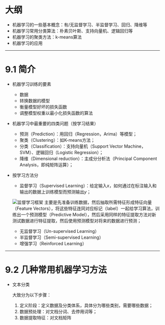 # 大纲

- 机器学习的一些基本概念：有/无监督学习、半监督学习、回归、降维等
- 机器学习常用分类算法：朴素贝叶斯、支持向量机、逻辑回归等
- 机器学习的聚类方法：k-means算法
- 机器学习的应用

---

# 9.1 简介

- 机器学习训练的要素

	- 数据
	- 转换数据的模型
	- 衡量模型好坏的损失函数
	- 调整模型权重以最小化损失函数的算法

- 机器学习中最重要的四类问题（按学习结果）

	- 预测（Prediction）：用回归（Regression，Arima）等模型；
	- 聚类（Clustering）：如K-means方法；
	- 分类（Classification）：支持向量机（Support Vector Machine，SVM）、逻辑回归（Logistic Regression）；
	- 降维（Dimensional reduction）：主成分分析法（Principal Component Analysis，即纯矩阵运算）；

- 按学习方法分
	
	- 监督学习（Supervised Learning）：给定输入$x$，如何通过在标注输入和输出的数据上训练模型而预测输出$y$；
	
	![监督学习框架](https://i.loli.net/2019/09/02/gAG3jl1HqFVnMdy.png)
	主要是先准备训练数据，然后抽取所需特征形成特征向量（Feature Vectors），将这些特征连同对应标记（label）一起给学习算法，训练出一个预测模型（Predictive Model），然后采用同样的特征提取方法对新测试数据进行特征提取，然后使用预测模型对将来的数据进行预测；

	- 无监督学习（Un-supervised Learning）
	- 半监督学习（Semi-supervised Learning）
	- 增强学习（Reinforced Learning）

---

# 9.2 几种常用机器学习方法

- 文本分类

	大致分为以下步骤：

	1. 定义阶段：定义数据及分类体系，具体分为哪些类别，需要哪些数据；
	2. 数据预处理：对文档分词、去停用词等；
	3. 数据提取特征：对文档矩阵